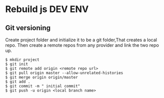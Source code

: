 # Rebuild js DEV ENV

## Git versioning

Create project folder and initialize it to be a git folder,That creates a local repo.
Then create a remote repos from any provider and link the two repo up.

```
$ mkdir project
$ git init
$ git remote add origin <remote repo url>
$ git pull origin master --allow-unrelated-histories
$ git merge origin origin/master
$ git add .
$ git commit -m " initial commit"
$ git push -u origin <local branch name>

```
